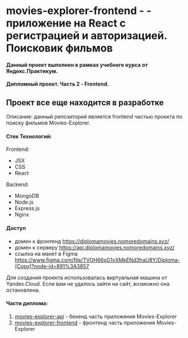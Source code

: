 # movies-explorer-frontend - - приложение на React с регистрацией и авторизацией. Поисковик фильмов
#### Данный проект выполнен в рамках учебного курса от Яндекс.Практикум. 
**Дипломный проект. Часть 2 - Frontend.**

## Проект все еще находится в разработке

Описание: данный репозиторий является frontend частью проекта по поиску фильмов Movies-Explorer.

#### Стек Технологий:
Frontend:
+ JSX
+ CSS
+ React

Backend:
+ MongoDB
+ Node.js
+ Express.js
+ Nginx

#### Доступ
+ домен к фронтенд   https://diplomamovies.nomoredomains.xyz/
+ домен к серверу https://api.diplomamovies.nomoredomains.xyz/
+ cсылка на макет в Figma https://www.figma.com/file/TVOH66sG1yXMkENd3haU8Y/Diploma-(Copy)?node-id=891%3A3857

Для создания проекта использовалась виртуальная машина от Yandex.Cloud. Если вам не удалось зайти на сайт, возможно она остановлена.

#### Части диплома:
1. [movies-explorer-api](https://github.com/ksenia-khait/movies-explorer-api) - бекенд часть приложения Movies-Explorer
2. [movies-explorer-frontend](https://github.com/ksenia-khait/movies-explorer-frontend) - фронтенд часть приложения Movies-Explorer
